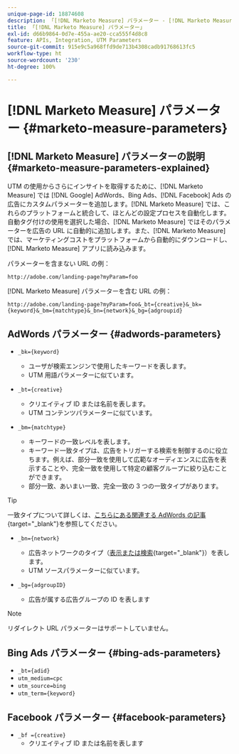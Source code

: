 ```yaml
---
unique-page-id: 18874608
description: 「[!DNL Marketo Measure] パラメーター - [!DNL Marketo Measure]」
title: 「[!DNL Marketo Measure] パラメーター」
exl-id: d66b9864-0d7e-455a-ae20-cca555f4d8c8
feature: APIs, Integration, UTM Parameters
source-git-commit: 915e9c5a968ffd9de713b4308cadb91768613fc5
workflow-type: ht
source-wordcount: '230'
ht-degree: 100%

---
```


# [!DNL Marketo Measure] パラメーター {#marketo-measure-parameters}

## [!DNL Marketo Measure] パラメーターの説明 {#marketo-measure-parameters-explained}

UTM の使用からさらにインサイトを取得するために、[!DNL Marketo Measure] では [!DNL Google] AdWords、Bing Ads、[!DNL Facebook] Ads の広告にカスタムパラメーターを追加します。[!DNL Marketo Measure] では、これらのプラットフォームと統合して、ほとんどの設定プロセスを自動化します。自動タグ付けの使用を選択した場合、[!DNL Marketo Measure] ではそのパラメーターを広告の URL に自動的に追加します。また、[!DNL Marketo Measure] では、マーケティングコストをプラットフォームから自動的にダウンロードし、[!DNL Marketo Measure] アプリに読み込みます。

パラメーターを含まない URL の例：

`http://adobe.com/landing-page?myParam=foo`

[!DNL Marketo Measure] パラメーターを含む URL の例：

`http://adobe.com/landing-page?myParam=foo&_bt={creative}&_bk={keyword}&_bm={matchtype}&_bn={network}&_bg={adgroupid}`

## AdWords パラメーター {#adwords-parameters}

* `_bk={keyword}`
   * ユーザが検索エンジンで使用したキーワードを表します。
   * UTM 用語パラメーターに似ています。

* `_bt={creative}`
   * クリエイティブ ID または名前を表します。
   * UTM コンテンツパラメーターに似ています。

* `_bm={matchtype}`
   * キーワードの一致レベルを表します。
   * キーワード一致タイプは、広告をトリガーする検索を制御するのに役立ちます。例えば、部分一致を使用して広範なオーディエンスに広告を表示することや、完全一致を使用して特定の顧客グループに絞り込むことができます。
   * 部分一致、あいまい一致、完全一致の 3 つの一致タイプがあります。

>[!TIP]
>
>一致タイプについて詳しくは、[こちらにある関連する AdWords の記事](https://support.google.com/adwords/answer/2497836?hl=ja){target="_blank"}を参照してください。

* `_bn={network}`
   * 広告ネットワークのタイプ（[表示または検索](https://support.google.com/adwords/answer/1752334?hl=ja){target="_blank"}）を表します。
   * UTM ソースパラメーターに似ています。

* `_bg={adgroupID}`
   * 広告が属する広告グループの ID を表します

>[!NOTE]
>
>リダイレクト URL パラメーターはサポートしていません。

## Bing Ads パラメーター {#bing-ads-parameters}

* `_bt={adid}`
* `utm_medium=cpc`
* `utm_source=bing`
* `utm_term={keyword}`

## Facebook パラメーター {#facebook-parameters}

* `_bf ={creative}`
   * クリエイティブ ID または名前を表します
